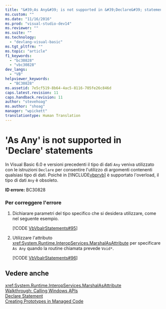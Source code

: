 ```yaml
---
title: "&#39;As Any&#39; is not supported in &#39;Declare&#39; statements | Microsoft Docs"
ms.custom: ""
ms.date: "11/16/2016"
ms.prod: "visual-studio-dev14"
ms.reviewer: ""
ms.suite: ""
ms.technology: 
  - "devlang-visual-basic"
ms.tgt_pltfrm: ""
ms.topic: "article"
f1_keywords: 
  - "bc30828"
  - "vbc30828"
dev_langs: 
  - "VB"
helpviewer_keywords: 
  - "BC30828"
ms.assetid: 7e5cf519-8b64-4ac5-8116-705fe26c846d
caps.latest.revision: 11
caps.handback.revision: 11
author: "stevehoag"
ms.author: "shoag"
manager: "wpickett"
translationtype: Human Translation
---
```

# &#39;As Any&#39; is not supported in &#39;Declare&#39; statements
In Visual Basic 6.0 e versioni precedenti il tipo di dati `Any` veniva utilizzato con le istruzioni `Declare` per consentire l'utilizzo di argomenti contenenti qualsiasi tipo di dati.  Poiché in [!INCLUDE[vbprvb](../../../csharp/programming-guide/concepts/linq/includes/vbprvb_md.md)] è supportato l'overload, il tipo di dati `Any` è obsoleto.  
  
 **ID errore:** BC30828  
  
### Per correggere l'errore  
  
1.  Dichiarare parametri del tipo specifico che si desidera utilizzare, come nel seguente esempio.  
  
     [!CODE [VbVbalrStatements#95](../CodeSnippet/VS_Snippets_VBCSharp/VbVbalrStatements#95)]  
  
2.  Utilizzare l'attributo <xref:System.Runtime.InteropServices.MarshalAsAttribute> per specificare `As Any` quando la routine chiamata prevede `Void*`.  
  
     [!CODE [VbVbalrStatements#96](../CodeSnippet/VS_Snippets_VBCSharp/VbVbalrStatements#96)]  
  
## Vedere anche  
 <xref:System.Runtime.InteropServices.MarshalAsAttribute>   
 [Walkthrough: Calling Windows APIs](../../../visual-basic/programming-guide/com-interop/walkthrough-calling-windows-apis.md)   
 [Declare Statement](../../../visual-basic/language-reference/statements/declare-statement.md)   
 [Creating Prototypes in Managed Code](../Topic/Creating%20Prototypes%20in%20Managed%20Code.md)
